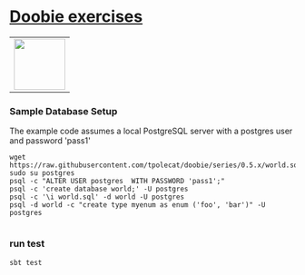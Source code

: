 
# [Doobie exercises](https://tpolecat.github.io/doobie/docs/01-Introduction.html)  
  
<table>      
<td align="left">        
<img src="https://cdn.rawgit.com/tpolecat/doobie/series/0.5.x/doobie_logo.svg" width="90">  
</td>      
</tr>      
</table>      
      
  
### Sample Database Setup  

The example code assumes a local PostgreSQL server with a postgres user and password 'pass1'
```  
wget https://raw.githubusercontent.com/tpolecat/doobie/series/0.5.x/world.sql  
sudo su postgres  
psql -c "ALTER USER postgres  WITH PASSWORD 'pass1';"  
psql -c 'create database world;' -U postgres  
psql -c '\i world.sql' -d world -U postgres  
psql -d world -c "create type myenum as enum ('foo', 'bar')" -U postgres  
  
```  
  
### run test
```
sbt test
```